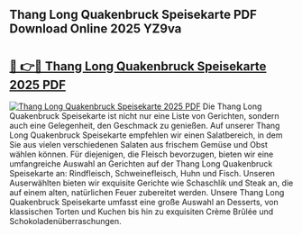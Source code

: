 ## Thang Long Quakenbruck Speisekarte PDF Download Online 2025 YZ9va

# <h2><a href="http://gcb9wq.nevu.top/?p=Thang+Long+Quakenbruck+Speisekarte">🔗 👉🔴 Thang Long Quakenbruck Speisekarte 2025 PDF</a></h2>

[![Thang Long Quakenbruck Speisekarte 2025 PDF](https://i.imgur.com/dBaPXMq.png)](http://gcb9wq.nevu.top/?p=Thang+Long+Quakenbruck+Speisekarte)
Die Thang Long Quakenbruck Speisekarte ist nicht nur eine Liste von Gerichten, sondern auch eine Gelegenheit, den Geschmack zu genießen. Auf unserer Thang Long Quakenbruck Speisekarte empfehlen wir einen Salatbereich, in dem Sie aus vielen verschiedenen Salaten aus frischem Gemüse und Obst wählen können. Für diejenigen, die Fleisch bevorzugen, bieten wir eine umfangreiche Auswahl an Gerichten auf der Thang Long Quakenbruck Speisekarte an: Rindfleisch, Schweinefleisch, Huhn und Fisch. Unseren Auserwählten bieten wir exquisite Gerichte wie Schaschlik und Steak an, die auf einem alten, natürlichen Feuer zubereitet werden. Unsere Thang Long Quakenbruck Speisekarte umfasst eine große Auswahl an Desserts, von klassischen Torten und Kuchen bis hin zu exquisiten Crème Brûlée und Schokoladenüberraschungen.
